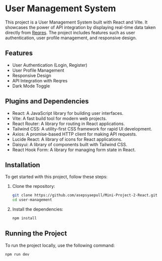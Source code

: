 # User Management System

This project is a User Management System built with React and Vite. It showcases the power of API integration by displaying real-time data taken directly from [Reqres](https://reqres.in/). The project includes features such as user authentication, user profile management, and responsive design.

## Features

- User Authentication (Login, Register)
- User Profile Management
- Responsive Design
- API Integration with Reqres
- Dark Mode Toggle

## Plugins and Dependencies

- React: A JavaScript library for building user interfaces.
- Vite: A fast build tool for modern web projects.
- React Router: A library for routing in React applications.
- Tailwind CSS: A utility-first CSS framework for rapid UI development.
- Axios: A promise-based HTTP client for making API requests.
- Lucide React: A library of icons for React applications.
- Daisyui: A library of components built with Tailwind CSS.
- React Hook Form: A library for managing form state in React.
  
## Installation

To get started with this project, follow these steps:

1. Clone the repository:
    ```bash
    git clone https://github.com/asepsyaepull/Mini-Project-2-React.git
    cd user-management
    ```

2. Install the dependencies:
    ```bash
    npm install
    ```

## Running the Project

To run the project locally, use the following command:
```bash
npm run dev
